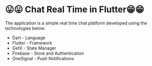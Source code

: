# 😛😛 Chat  Real Time in Flutter😁😁

The application is a simple real time chat platform developed using the technologies below:

- Dart - Language
- Flutter - Framework
- GetX - State Manager
- Firebase - Store and Authentication
- OneSignal - Push Notifications

